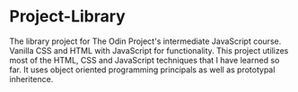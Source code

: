 # Project-Library
The library project for The Odin Project's intermediate JavaScript course.
Vanilla CSS and HTML with JavaScript for functionality.
This project utilizes most of the HTML, CSS and JavaScript techniques that I have learned so far.
It uses object oriented programming principals as well as prototypal inheritence.
